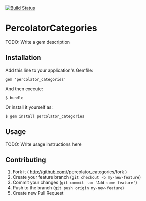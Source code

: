 [![Build Status](https://travis-ci.org/percolator-io/percolator_categories.png)](https://travis-ci.org/percolator-io/percolator_categories)

# PercolatorCategories

TODO: Write a gem description

## Installation

Add this line to your application's Gemfile:

    gem 'percolator_categories'

And then execute:

    $ bundle

Or install it yourself as:

    $ gem install percolator_categories

## Usage

TODO: Write usage instructions here

## Contributing

1. Fork it ( http://github.com/<my-github-username>/percolator_categories/fork )
2. Create your feature branch (`git checkout -b my-new-feature`)
3. Commit your changes (`git commit -am 'Add some feature'`)
4. Push to the branch (`git push origin my-new-feature`)
5. Create new Pull Request

